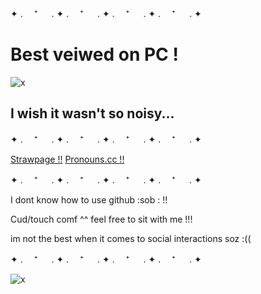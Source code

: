 ✦ . 　⁺ 　 . ✦ . 　⁺ 　 . ✦ . 　⁺ 　 . ✦ . 　⁺ 　 . ✦
# Best veiwed on PC !

![x](https://i.pinimg.com/736x/44/35/35/4435354988d5d8363abc3f078f67940e.jpg)

## I wish it wasn't so noisy...

✦ . 　⁺ 　 . ✦ . 　⁺ 　 . ✦ . 　⁺ 　 . ✦ . 　⁺ 　 . ✦

[Strawpage !!](https://bedbugz.straw.page) [Pronouns.cc !!](https://pronouns.cc/@skizzleblue)

✦ . 　⁺ 　 . ✦ . 　⁺ 　 . ✦ . 　⁺ 　 . ✦ . 　⁺ 　 . ✦

I dont know how to use github :sob : !!

Cud/touch comf ^^ feel free to sit with me !!! 

im not the best when it comes to social interactions soz :((

✦ . 　⁺ 　 . ✦ . 　⁺ 　 . ✦ . 　⁺ 　 . ✦ . 　⁺ 　 . ✦

![x](https://i.pinimg.com/736x/d0/31/dd/d031dd11c8d003809e84de7a8821ca6f.jpg)
